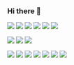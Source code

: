 ### Hi there 👋

<!--
**rpehkone/rpehkone** is a ✨ _special_ ✨ repository because its `README.md` (this file) appears on your GitHub profile.

Here are some ideas to get you started:

- 🔭 I’m currently working on ...
- 🌱 I’m currently learning ...
- 👯 I’m looking to collaborate on ...
- 🤔 I’m looking for help with ...
- 💬 Ask me about ...
- 📫 How to reach me: ...
- 😄 Pronouns: ...
- ⚡ Fun fact: ...
-->



![](https://img.shields.io/badge/-C-black?style=flat-square&logo=c)
![](https://img.shields.io/badge/-C++-black?style=flat-square&logo=c%2B%2B&)
![](https://img.shields.io/badge/-Python-black?style=flat-square&logo=Python)
![](https://img.shields.io/badge/-Java-black?style=flat-square&logo=Java)
![](https://img.shields.io/badge/-Linux-black?style=flat-square&logo=linux)
![](https://img.shields.io/badge/-Raspberry%20Pi-black?style=flat-square&logo=Raspberry-Pi)

![](https://img.shields.io/badge/-Git-black?style=flat-square&logo=git)
![](https://img.shields.io/badge/-GitHub-black?style=flat-square&logo=github)
![](https://img.shields.io/badge/-GitLab-black?style=flat-square&logo=gitlab)

![](https://img.shields.io/badge/-JavaScript-black?style=flat-square&logo=javascript)
![](https://img.shields.io/badge/-Nodejs-black?style=flat-square&logo=Node.js)
![](https://img.shields.io/badge/-React-black?style=flat-square&logo=react)
![](https://img.shields.io/badge/-HTML5-black?style=flat-square&logo=html5)
![](https://img.shields.io/badge/-CSS3-black?style=flat-square&logo=css3)
![](https://img.shields.io/badge/-TypeScript-black?style=flat-square&logo=typescript)
![](https://img.shields.io/badge/-MySQL-black?style=flat-square&logo=mysql)


